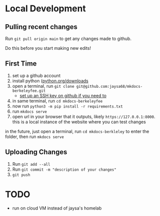 
# Local Development

## Pulling recent changes

Run `git pull origin main` to get any changes made to github.

Do this before you start making new edits!

## First Time

1. set up a github account
1. install python ([python.org/downloads](https://www.python.org/downloads/)
1. open a terminal, run `git clone git@github.com:jaysa68/mkdocs-berkeleyfee.git`
    - [set up an SSH key on github if you need
      to](https://docs.github.com/en/authentication/connecting-to-github-with-ssh/generating-a-new-ssh-key-and-adding-it-to-the-ssh-agent)
1. in same terminal, run `cd mkdocs-berkeleyfee`
1. now run `python3 -m pip install -r requirements.txt`
1. run `mkdocs serve`
1. open url in your browser that it outputs, likely `https://127.0.0.1:8000`. this is a local instance of the website where you can test changes

in the future, just open a terminal, run `cd mkdocs-berkleley` to enter the folder, then run `mkdocs serve`


## Uploading Changes

1. Run `git add --all`
2. Run `git commit -m "description of your changes"`
3. `git push`


# TODO
- run on cloud VM instead of jaysa's homelab
